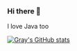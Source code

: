 ### Hi there 👋

I love Java too

[![Gray's GitHub stats](https://github-readme-stats.vercel.app/api?username=GrayOrion&hide=contribs,issues&theme=cobalt)](https://github.com/anuraghazra/github-readme-stats)

<!--
**GrayOrion/GrayOrion** is a ✨ _special_ ✨ repository because its `README.md` (this file) appears on your GitHub profile.

Here are some ideas to get you started:

- 🔭 I’m currently working on ...
- 🌱 I’m currently learning ...
- 👯 I’m looking to collaborate on ...
- 🤔 I’m looking for help with ...
- 💬 Ask me about ...
- 📫 How to reach me: ...
- 😄 Pronouns: ...
- ⚡ Fun fact: ...
-->
